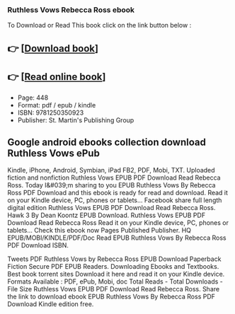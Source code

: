 ### Ruthless Vows Rebecca Ross ebook

To Download or Read This book click on the link button below :

## 👉  [**[Download book](http://filesbooks.info/download.php?group=book&from=github.com&id=679203&lnk=1079 "Download book")**]

## 👉  [**[Read online book](http://filesbooks.info/download.php?group=book&from=github.com&id=679203&lnk=1079 "Read online book")**]


* Page: 448
* Format: pdf / epub / kindle
* ISBN: 9781250350923
* Publisher: St. Martin&#039;s Publishing Group



## Google android ebooks collection download Ruthless Vows ePub


Kindle, iPhone, Android, Symbian, iPad FB2, PDF, Mobi, TXT. Uploaded fiction and nonfiction Ruthless Vows EPUB PDF Download Read Rebecca Ross. Today I&amp;#039;m sharing to you EPUB Ruthless Vows By Rebecca Ross PDF Download and this ebook is ready for read and download. Read it on your Kindle device, PC, phones or tablets... Facebook share full length digital edition Ruthless Vows EPUB PDF Download Read Rebecca Ross. Hawk 3 By Dean Koontz EPUB Download. Ruthless Vows EPUB PDF Download Read Rebecca Ross Read it on your Kindle device, PC, phones or tablets... Check this ebook now Pages Published Publisher. HQ EPUB/MOBI/KINDLE/PDF/Doc Read EPUB Ruthless Vows By Rebecca Ross PDF Download ISBN.

Tweets PDF Ruthless Vows by Rebecca Ross EPUB Download Paperback Fiction Secure PDF EPUB Readers. Downloading Ebooks and Textbooks. Best book torrent sites Download it here and read it on your Kindle device. Formats Available : PDF, ePub, Mobi, doc Total Reads - Total Downloads - File Size Ruthless Vows EPUB PDF Download Read Rebecca Ross. Share the link to download ebook EPUB Ruthless Vows By Rebecca Ross PDF Download Kindle edition free.





